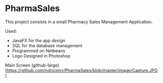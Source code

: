 # PharmaSales
This project consists in a small Pharmacy Sales Management Application.

Used:
- JavaFX for the app design
- SQL for the database management
- Programmed on Netbeans 
- Logo Designed in Photoshop

Main Screen 
(github-large)[https://github.com/ndricimrr/PharmaSales/blob/master/image/Capture.JPG]
